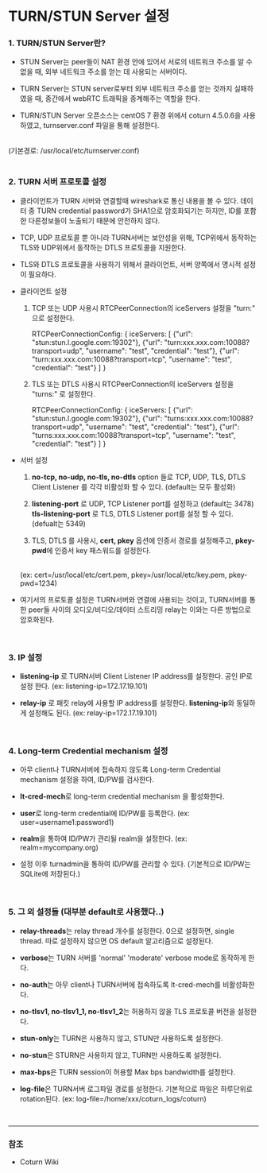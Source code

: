 # TURN/STUN Server 설정

### 1. TURN/STUN Server란?

 - STUN Server는 peer들이 NAT 환경 안에 있어서 서로의 네트워크 주소를 알 수 없을 때, 외부 네트워크 주소를 얻는 데 사용되는 서버이다. 
 
 - TURN Server는 STUN server로부터 외부 네트워크 주소를 얻는 것까지 실패하였을 때, 중간에서 webRTC 트래픽을 중계해주는 역할을 한다.

 - TURN/STUN Server 오픈소스는 centOS 7 환경 위에서 coturn 4.5.0.6을 사용하였고, turnserver.conf 파일을 통해 설정한다.
  <br>
  (기본경로: /usr/local/etc/turnserver.conf)
<br><br>

### 2. TURN 서버 프로토콜 설정 

 - 클라이언트가 TURN 서버와 연결할때 wireshark로 통신 내용을 볼 수 있다. 데이터 중 TURN credential password가 SHA1으로 암호화되기는 하지만, ID를 포함한 다른정보들이 노출되기 때문에 안전하지 않다.

 - TCP, UDP 프로토콜 뿐 아니라 TURN서버는 보안성을 위해, TCP위에서 동작하는 TLS와 UDP위에서 동작하는 DTLS 프로토콜을 지원한다.
 
 - TLS와 DTLS 프로토콜을 사용하기 위해서 클라이언트, 서버 양쪽에서 명시적 설정이 필요하다.
 
 - 클라이언트 설정 
 
   1) TCP 또는 UDP 사용시 RTCPeerConnection의 iceServers 설정을 "turn:" 으로 설정한다.
 
        RTCPeerConnectionConfig: {
            iceServers: [
                {"url": "stun:stun.l.google.com:19302"},
                {"url": "turn:xxx.xxx.com:10088?transport=udp", "username": "test", "credential": "test"},
                {"url": "turn:xxx.xxx.com:10088?transport=tcp", "username": "test", "credential": "test"}
            ]
        }
    
   2) TLS 또는 DTLS 사용시 RTCPeerConnection의 iceServers 설정을 "turns:" 로 설정한다.
     
        RTCPeerConnectionConfig: {
            iceServers: [
                {"url": "stun:stun.l.google.com:19302"},
                {"url": "turns:xxx.xxx.com:10088?transport=udp", "username": "test", "credential": "test"},
                {"url": "turns:xxx.xxx.com:10088?transport=tcp", "username": "test", "credential": "test"}
            ]
        }
 
 - 서버 설정
 
    1) **no-tcp, no-udp, no-tls, no-dtls** option 들로 TCP, UDP, TLS, DTLS Client Listener 를 각각 비활성화 할 수 있다. (default는 모두 활성화)
    
    2) **listening-port** 로 UDP, TCP Listener port를 설정하고 (default는 3478) **tls-listening-port** 로 TLS, DTLS Listener port를 설정 할 수 있다. (defualt는 5349)

    3) TLS, DTLS 를 사용시, **cert, pkey** 옵션에 인증서 경로를 설정해주고, **pkey-pwd**에 인증서 key 패스워드를 설정한다.
     <br>
     (ex: cert=/usr/local/etc/cert.pem, pkey=/usr/local/etc/key.pem, pkey-pwd=1234)
    
    
 - 여기서의 프로토콜 설정은 TURN서버와 연결에 사용되는 것이고, TURN서버를 통한 peer들 사이의 오디오/비디오/데이터 스트리밍 relay는 이와는 다른 방법으로 암호화된다. 
    
<br>

### 3. IP 설정

 - **listening-ip** 로 TURN서버 Client Listener IP address를 설정한다. 공인 IP로 설정 한다. (ex: listening-ip=172.17.19.101)
 
 - **relay-ip** 로 패킷 relay에 사용할 IP address를 설정한다. **listening-ip**와 동일하게 설정해도 된다. (ex: relay-ip=172.17.19.101)
 
<br>

### 4. Long-term Credential mechanism 설정

 - 아무 client나 TURN서버에 접속하지 않도록 Long-term Credential mechanism 설정을 하여, ID/PW를 검사한다.
 
 - **lt-cred-mech**로 long-term credential mechanism 을 활성화한다.
 
 - **user**로 long-term credential에 ID/PW를 등록한다. (ex: user=username1:password1)
 
 - **realm**을 통하여 ID/PW가 관리될 realm을 설정한다. (ex: realm=mycompany.org)
 
 - 설정 이후 turnadmin을 통하여 ID/PW를 관리할 수 있다. (기본적으로 ID/PW는 SQLite에 저장된다.)
 
<br>

### 5. 그 외 설정들 (대부분 default로 사용했다..)

 - **relay-threads**는 relay thread 개수를 설정한다. 0으로 설정하면, single thread. 따로 설정하지 않으면 OS default 알고리즘으로 설정된다.
 
 - **verbose**는 TURN 서버를 'normal' 'moderate' verbose mode로 동작하게 한다.
 
 - **no-auth**는 아무 client나 TURN서버에 접속하도록 lt-cred-mech를 비활성화한다.
 
 - **no-tlsv1, no-tlsv1_1, no-tlsv1_2**는 허용하지 않을 TLS 프로토콜 버전을 설정한다.
 
 - **stun-only**는 TURN은 사용하지 않고, STUN만 사용하도록 설정한다.
 
 - **no-stun**은 STURN은 사용하지 않고, TURN만 사용하도록 설정한다.
 
 - **max-bps**은 TURN session이 허용할 Max bps bandwidth를 설정한다.
 
 - **log-file**은 TURN서버 로그파일 경로를 설정한다. 기본적으로 파일은 하루단위로 rotation된다. (ex: log-file=/home/xxx/coturn_logs/coturn)

<br>

***

### 참조

 - Coturn Wiki
  <br>
  <https://github.com/coturn/coturn/wiki/turnserver>

